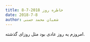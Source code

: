 ```yaml
---
title: خاطره روز 2018-7-8
date: 2018-7-8
author: شعبان محمد حسنی
---
```


امروزم یه روز عادی بود مثل روزای گذشته.